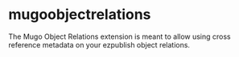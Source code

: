 mugoobjectrelations
===================

The Mugo Object Relations extension is meant to allow using cross reference metadata on your ezpublish object relations.